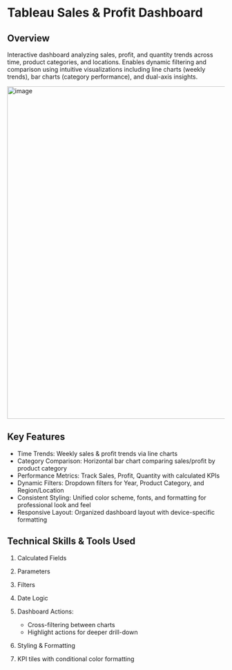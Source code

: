 # Tableau Sales & Profit Dashboard
## Overview
Interactive dashboard analyzing sales, profit, and quantity trends across time, product categories, and locations. Enables dynamic filtering and comparison using intuitive visualizations including line charts (weekly trends), bar charts (category performance), and dual-axis insights.

<img width="1198" height="771" alt="image" src="https://github.com/user-attachments/assets/ddb71cd6-f39d-43a9-bfd5-ca28218f9e01" />

## Key Features
- Time Trends: Weekly sales & profit trends via line charts
- Category Comparison: Horizontal bar chart comparing sales/profit by product category
- Performance Metrics: Track Sales, Profit, Quantity with calculated KPIs
- Dynamic Filters: Dropdown filters for Year, Product Category, and Region/Location
- Consistent Styling: Unified color scheme, fonts, and formatting for professional look and feel
- Responsive Layout: Organized dashboard layout with device-specific formatting

## Technical Skills & Tools Used
1. Calculated Fields

2. Parameters

3. Filters

4. Date Logic

5. Dashboard Actions:
    - Cross-filtering between charts
    - Highlight actions for deeper drill-down

6. Styling & Formatting

7. KPI tiles with conditional color formatting
